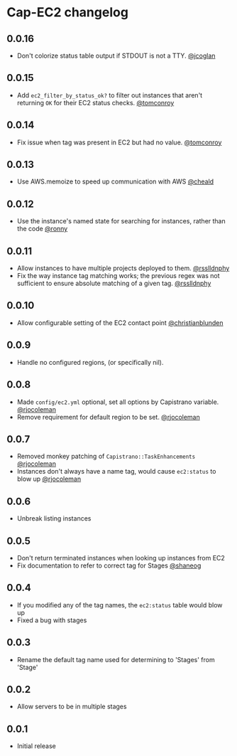 # Cap-EC2 changelog

## 0.0.16

* Don't colorize status table output if STDOUT is not a TTY. [@jcoglan](https://github.com/jcoglan)

## 0.0.15

* Add `ec2_filter_by_status_ok?` to filter out instances that aren't returning `OK` 
  for their EC2 status checks. [@tomconroy](https://github.com/tomconroy)

## 0.0.14

* Fix issue when tag was present in EC2 but had no value. [@tomconroy](https://github.com/tomconroy)

## 0.0.13

* Use AWS.memoize to speed up communication with AWS [@cheald](https://github.com/cheald)

## 0.0.12

* Use the instance's named state for searching for instances, rather than the code [@ronny](https://github.com/ronny)

## 0.0.11

* Allow instances to have multiple projects deployed to them. [@rsslldnphy](https://github.com/rsslldnphy)
* Fix the way instance tag matching works; the previous regex was not sufficient to ensure
  absolute matching of a given tag. [@rsslldnphy](https://github.com/rsslldnphy)

## 0.0.10

* Allow configurable setting of the EC2 contact point [@christianblunden](https://github.com/christianblunden)

## 0.0.9

* Handle no configured regions, (or specifically nil).

## 0.0.8

* Made `config/ec2.yml` optional, set all options by Capistrano variable. [@rjocoleman](https://github.com/rjocoleman)
* Remove requirement for default region to be set. [@rjocoleman](https://github.com/rjocoleman)

## 0.0.7

* Removed monkey patching of `Capistrano::TaskEnhancements` [@rjocoleman](https://github.com/rjocoleman)
* Instances don't always have a name tag, would cause `ec2:status` to blow up [@rjocoleman](https://github.com/rjocoleman)

## 0.0.6

* Unbreak listing instances

## 0.0.5

* Don't return terminated instances when looking up instances from EC2
* Fix documentation to refer to correct tag for Stages [@shaneog](https://github.com/shaneog)

## 0.0.4

* If you modified any of the tag names, the `ec2:status` table would blow up
* Fixed a bug with stages

## 0.0.3

* Rename the default tag name used for determining to 'Stages' from 'Stage'

## 0.0.2

* Allow servers to be in multiple stages

## 0.0.1

* Initial release
